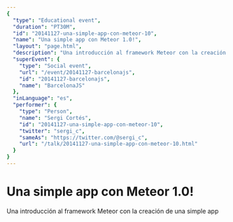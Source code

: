 ```yaml
---
{
  "type": "Educational event",
  "duration": "PT30M",
  "id": "20141127-una-simple-app-con-meteor-10",
  "name": "Una simple app con Meteor 1.0!",
  "layout": "page.html",
  "description": "Una introducción al framework Meteor con la creación de una simple app",
  "superEvent": {
    "type": "Social event",
    "url": "/event/20141127-barcelonajs",
    "id": "20141127-barcelonajs",
    "name": "BarcelonaJS"
  },
  "inLanguage": "es",
  "performer": {
    "type": "Person",
    "name": "Sergi Cortés",
    "id": "20141127-una-simple-app-con-meteor-10",
    "twitter": "sergi_c",
    "sameAs": "https://twitter.com/@sergi_c",
    "url": "/talk/20141127-una-simple-app-con-meteor-10.html"
  }
}
---
```

# Una simple app con Meteor 1.0!

Una introducción al framework Meteor con la creación de una simple app